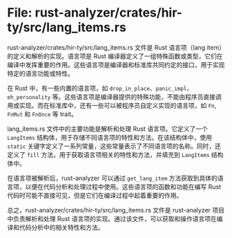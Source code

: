 # File: rust-analyzer/crates/hir-ty/src/lang_items.rs

rust-analyzer/crates/hir-ty/src/lang_items.rs 文件是 Rust 语言项（lang item）的定义和解析的实现。语言项是 Rust 编译器定义了一组特殊函数或类型，它们在编译中发挥重要的作用。这些语言项是编译器和标准库共同约定的接口，用于实现特定的语言功能或特性。

在 Rust 中，有一些内置的语言项，如 `drop_in_place`、`panic_impl`、`eh_personality` 等。这些语言项是编译器提供的特殊功能，不能由程序员直接调用或实现。而在标准库中，还有一些可以被程序员自定义实现的语言项，如 `Fn`, `FnMut` 和 `FnOnce` 等 trait。

lang_items.rs 文件中的主要功能是解析和处理 Rust 语言项。它定义了一个 `LangItems` 结构体，用于存储不同语言项的特性和方法。在该结构体中，使用 `static` 关键字定义了一系列常量，这些常量表示了不同语言项的名称。同时，还定义了 `fill` 方法，用于获取语言项相关的特性和方法，并填充到 `LangItems` 结构体中。

在语言项被解析后，rust-analyzer 可以通过 `get_lang_item` 方法获取到具体的语言项，以便在代码分析和处理过程中使用。这些语言项的函数和功能在编写 Rust 代码时可能不直接可见，但是它们在编译过程中起着重要的作用。

总之，rust-analyzer/crates/hir-ty/src/lang_items.rs 文件是 rust-analyzer 项目中负责解析和处理 Rust 语言项的实现。通过该文件，可以获取和操作语言项在编译和代码分析中的相关特性和方法。

